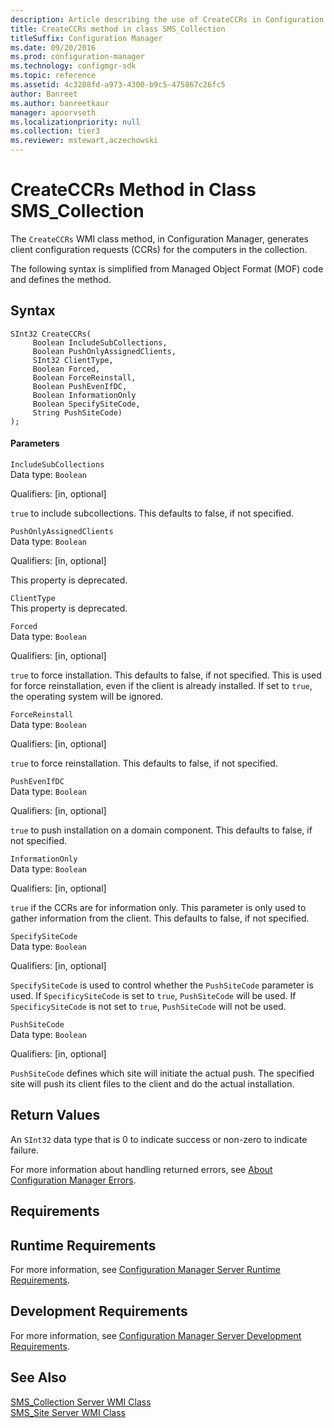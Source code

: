 ```yaml
---
description: Article describing the use of CreateCCRs in Configuration Manager to generate client configuration requests for the computers in the collection.
title: CreateCCRs method in class SMS_Collection
titleSuffix: Configuration Manager
ms.date: 09/20/2016
ms.prod: configuration-manager
ms.technology: configmgr-sdk
ms.topic: reference
ms.assetid: 4c3288fd-a973-4300-b9c5-475867c26fc5
author: Banreet
ms.author: banreetkaur
manager: apoorvseth
ms.localizationpriority: null
ms.collection: tier3
ms.reviewer: mstewart,aczechowski
---
```

# CreateCCRs Method in Class SMS_Collection
The `CreateCCRs` WMI class method, in Configuration Manager, generates client configuration requests (CCRs) for the computers in the collection.  

 The following syntax is simplified from Managed Object Format (MOF) code and defines the method.  

## Syntax  

```  
SInt32 CreateCCRs(  
     Boolean IncludeSubCollections,  
     Boolean PushOnlyAssignedClients,  
     SInt32 ClientType,  
     Boolean Forced,  
     Boolean ForceReinstall,  
     Boolean PushEvenIfDC,  
     Boolean InformationOnly  
     Boolean SpecifySiteCode,   
     String PushSiteCode)   
);  
```  

#### Parameters  
 `IncludeSubCollections`  
 Data type: `Boolean`  

 Qualifiers: [in, optional]  

 `true` to include subcollections. This defaults to false, if not specified.  

 `PushOnlyAssignedClients`  
 Data type: `Boolean`  

 Qualifiers: [in, optional]  

 This property is deprecated.  

 `ClientType`  
 This property is deprecated.  

 `Forced`  
 Data type: `Boolean`  

 Qualifiers: [in, optional]  

 `true` to force installation. This defaults to false, if not specified. This is used for force reinstallation, even if the client is already installed. If set to `true`, the operating system will be ignored.  

 `ForceReinstall`  
 Data type: `Boolean`  

 Qualifiers: [in, optional]  

 `true` to force reinstallation. This defaults to false, if not specified.  

 `PushEvenIfDC`  
 Data type: `Boolean`  

 Qualifiers: [in, optional]  

 `true` to push installation on a domain component. This defaults to false, if not specified.  

 `InformationOnly`  
 Data type: `Boolean`  

 Qualifiers: [in, optional]  

 `true` if the CCRs are for information only. This parameter is only used to gather information from the client. This defaults to false, if not specified.  

 `SpecifySiteCode`  
 Data type: `Boolean`  

 Qualifiers: [in, optional]  

 `SpecifySiteCode` is used to control whether the `PushSiteCode` parameter is used. If `SpecificySiteCode` is set to `true`, `PushSiteCode` will be used. If `SpecificySiteCode` is not set to `true`, `PushSiteCode` will not be used.  

 `PushSiteCode`  
 Data type: `Boolean`  

 Qualifiers: [in, optional]  

 `PushSiteCode` defines which site will initiate the actual push. The specified site will push its client files to the client and do the actual installation.  

## Return Values  
 An  `SInt32` data type that is 0 to indicate success or non-zero to indicate failure.  

 For more information about handling returned errors, see [About Configuration Manager Errors](../../../../../develop/core/understand/about-configuration-manager-errors.md).  

## Requirements  

## Runtime Requirements  
 For more information, see [Configuration Manager Server Runtime Requirements](../../../../../develop/core/reqs/server-runtime-requirements.md).  

## Development Requirements  
 For more information, see [Configuration Manager Server Development Requirements](../../../../../develop/core/reqs/server-development-requirements.md).  

## See Also  
 [SMS_Collection Server WMI Class](../../../../../develop/reference/core/clients/collections/sms_collection-server-wmi-class.md)   
 [SMS_Site Server WMI Class](../../../../../develop/reference/core/servers/configure/sms_site-server-wmi-class.md)
